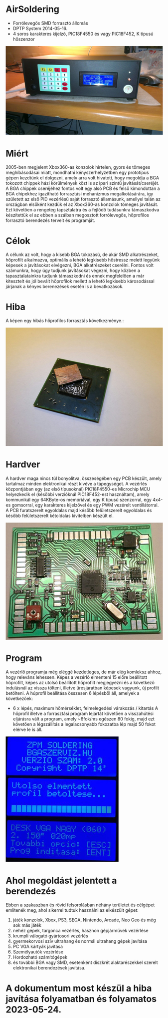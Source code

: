 # AirSoldering
* Forrólevegős SMD forrasztó állomás
* DPTP System 2014-05-16.
* 4 soros karakteres kijelző, PIC18F4550 és vagy PIC18F452, K típusú hőszenzor

![DPTP System BGA soldering](https://github.com/DPTPSystem/AirSoldering/blob/master/images/131744_dptp_bga_gep.jpg "DPTP System BGA soldering")

# Miért
2005-ben megjelent Xbox360-as konzolok hirtelen, gyors és tömeges meghíbásodásai miatt, mondhatni kényszerhelyzetben egy prototípus gépen
kezdtünk el dolgozni, amely arra volt hivatott, hogy megoldja a BGA tokozott chippek házi körülmények közt is az ipari színtű javítását/cseréjét.
A BGA chippek cseréjéhez fontos volt egy alsó PCB és felső kimondottan a BGA chipekhez igazítható forrasztási mehanizmus megalkotásárára, így
született az első PID vezérlésű saját forrasztó államásunk, amellyel talán az országban elsőként kezdük el az Xbox360-as konzolok tömeges javítását.
Ezt követően a rengeteg tapsztalatra és a fejlődő tudásunkra támaszkodva készítettük el az ebben a szálban megosztott forrólevegős, hőprofilos
forrasztó berendezés terveit és programját.

# Célok
A célunk az volt, hogy a kisebb BGA tokozású, de akár SMD alkatrészeket, hőprofilt alkalmazva, optimális a lehető legkisebb hőstressz melett
legyünk képesek a javításokat elvégezni, BGA alkatrészeket cserélni. Fontos volt számunkra, hogy úgy tudjunk javításokat végezni, hogy közben
a tapasztalatainkra tudjunk támaszkodni és ennek megfelelően a már kitesztelt és jól bevált hőprofilok mellett a lehető legkisebb károsodással
járjanak a kényes berenezések esetén is a bevatkozások.

# Hiba
A képen egy hibás hőprofilos forrasztás következménye.:

![Faulty BGA soldering](https://github.com/DPTPSystem/AirSoldering/blob/master/images/131744_bga2.jpg "Faulty BGA soldering")

# Hardver
A hardver maga nincs túl bonyolítva, összeségében egy PCB készült, amely tartalmaz minden elektronikai részt kivéve a tápegységet. A vezérlés
központjában egy (az első típusoknál) PIC18F4550-es Microchip MCU helyezkedik el (későbbi verzióknál PIC18F452-est használtam), amely kommunikál
egy 64KByte-os memóriával, egy K típusú szenzorral, egy 4x4-es gomsorral, egy karakteres kijelzővel és egy PWM vezérelt ventillátorral. 
A PCB furatszerelt egyoldalas majd később felületszerelt egyoldalas és később felületszerelt kétoldalas kivitelben készült el.

![SMD BGA soldering](https://github.com/DPTPSystem/AirSoldering/blob/master/images/14484406329764_b.jpg "SMD BGA soldering")

# Program
A vezérlő programja még eléggé kezdetleges, de már elég komleksz ahhoz, hogy releváns lehessen. Képes a vezérlő elmenteni 15 előre beállított
hőprofilt, képes az utolsó beállított hőprofilt megjegyezni és a következő indulásnál az vissza tölteni, illetve üresjáratban képesek vagyunk,
új profilt betölteni. A húprofil beállítása összesen 6 lépésből áll, amelyek a következőek:
- 6 x lépés, maximum hőmérséklet, felmelegedési várakozás / kitartás
A hőprofil illetve a forrasztási program lejártát követően a visszahútési eljárásra vált a program, amely ~6fok/ms egészen 80 fokig, majd ezt
követően a légszállítás a legalacsonyabb fokozatba lép majd 50 fokot elérve le is áll.

![Display](https://github.com/DPTPSystem/AirSoldering/blob/master/images/14484406336272_b.jpg "Display")

# Ahol megoldást jelentett a berendezés
Ebben a szakaszban és rövid felsorolásban néhány területet és célgépet említenék meg, ahol sikerrel tudtuk használni az elkészült gépet:
1. játék konzolok, Xbox, PS3, SEGA, Nintendo, Arcade, Neo Geo és még sok más játék
2. nehéz gépek, targonca vezérlés, hasznon gépjárművek vezérlése
3. krumpli válogató gyártosori vezérlés
4. gyermekorvosi szív ultrahang és normál ultrahang gépek javítása
5. PC VGA kártyák javítása
6. Személyautók vezérlése
7. Hordozható számítógépek
8. és további BGA vagy SMD, esetenként diszkrét alaktarészekkel szerelt elektronikai berendezések javítása.

# A dokumentum most készül a hiba javítása folyamatban és folyamatos 2023-05-24.